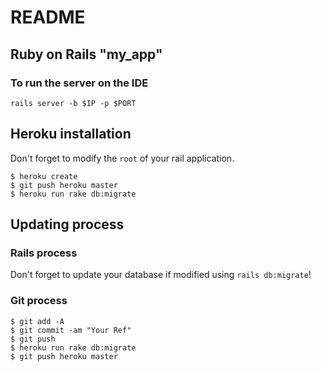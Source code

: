 # README

## Ruby on Rails "my_app"

### To run the server on the IDE

```
rails server -b $IP -p $PORT
```

## Heroku installation

Don't forget to modify the `root` of your rail application.

```
$ heroku create
$ git push heroku master
$ heroku run rake db:migrate
```

## Updating process

### Rails process

Don't forget to update your database if modified using `rails db:migrate`!

### Git process

```
$ git add -A
$ git commit -am "Your Ref"
$ git push
$ heroku run rake db:migrate
$ git push heroku master
```

